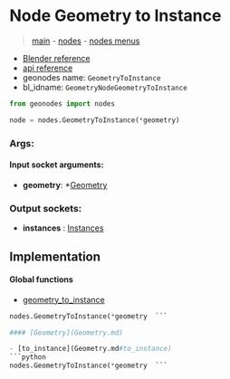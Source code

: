 # Node Geometry to Instance

> [main](../structure.md) - [nodes](nodes.md) - [nodes menus](nodes_menus.md)

- [Blender reference](https://docs.blender.org/manual/en/latest/modeling/geometry_nodes/geometry/geometry_to_instance.html)
- [api reference](https://docs.blender.org/api/current/bpy.types.GeometryNodeGeometryToInstance.html)
- geonodes name: `GeometryToInstance`
- bl_idname: `GeometryNodeGeometryToInstance`

```python
from geonodes import nodes

node = nodes.GeometryToInstance(*geometry)
```

### Args:

#### Input socket arguments:

- **geometry**: *[Geometry](Geometry.md)

### Output sockets:

- **instances** : [Instances](Instances.md)

## Implementation

#### Global functions

 - [geometry_to_instance](A.md#geometry_to_instance)
  ```python
  nodes.GeometryToInstance(*geometry  ```

#### [Geometry](Geometry.md)

 - [to_instance](Geometry.md#to_instance)
  ```python
  nodes.GeometryToInstance(*geometry  ```

